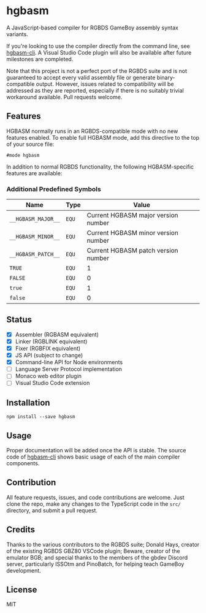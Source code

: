 # hgbasm
A JavaScript-based compiler for RGBDS GameBoy assembly syntax variants.

If you're looking to use the compiler directly from the command line, see [hgbasm-cli](https://github.com/Hawkbat/hgbasm-cli).
A Visual Studio Code plugin will also be available after future milestones are completed.

Note that this project is not a perfect port of the RGBDS suite and is not guaranteed to accept every valid assembly file or generate binary-compatible output. However, issues related to compatibility will be addressed as they are reported, especially if there is no suitably trivial workaround available. Pull requests welcome.


## Features
HGBASM normally runs in an RGBDS-compatible mode with no new features enabled. To enable full HGBASM mode, add this directive to the top of your source file:
```
#mode hgbasm
```
In addition to normal RGBDS functionality, the following HGBASM-specific features are available:
### Additional Predefined Symbols

|Name|Type|Value|
|----|----|-----|
|`__HGBASM_MAJOR__`|`EQU`|Current HGBASM major version number|
|`__HGBASM_MINOR__`|`EQU`|Current HGBASM minor version number|
|`__HGBASM_PATCH__`|`EQU`|Current HGBASM patch version number|
|`TRUE`|`EQU`|1|
|`FALSE`|`EQU`|0|
|`true`|`EQU`|1|
|`false`|`EQU`|0|

## Status
- [X] Assembler (RGBASM equivalent)
- [X] Linker (RGBLINK equivalent)
- [X] Fixer (RGBFIX equivalent)
- [X] JS API (subject to change)
- [X] Command-line API for Node environments
- [ ] Language Server Protocol implementation
- [ ] Monaco web editor plugin
- [ ] Visual Studio Code extension

## Installation
`npm install --save hgbasm`

## Usage
Proper documentation will be added once the API is stable. The source code of [hgbasm-cli](https://github.com/Hawkbat/hgbasm-cli) shows basic usage of each of the main compiler components.

## Contribution
All feature requests, issues, and code contributions are welcome. Just clone the repo, make any changes to the TypeScript code in the `src/` directory, and submit a pull request.

## Credits
Thanks to the various contributors to the RGBDS suite; Donald Hays, creator of the existing RGBDS GBZ80 VSCode plugin; Beware, creator of the emulator BGB; and special thanks to the members of the gbdev Discord server, particularly ISSOtm and PinoBatch, for helping teach GameBoy development.

## License
MIT